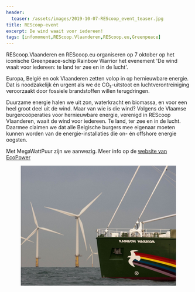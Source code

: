 ```yaml
---
header:
  teaser: /assets/images/2019-10-07-REScoop_event_teaser.jpg
title: REScoop-event
excerpt: De wind waait voor iedereen!
tags: [infomoment,REScoop.Vlaanderen,REScoop.eu,Greenpeace]
---
```


REScoop.Vlaanderen en REScoop.eu organiseren op 7 oktober op het iconische
Greenpeace-schip Rainbow Warrior het evenement 'De wind waait voor iedereen: te
land ter zee en in de lucht'.

Europa, België en ook Vlaanderen zetten volop in op hernieuwbare energie. Dat
is noodzakelijk én urgent als we de CO₂-uitstoot en luchtverontreiniging
veroorzaakt door fossiele brandstoffen willen terugdringen.

Duurzame energie halen we uit zon, waterkracht en biomassa, en voor een heel
groot deel uit de wind. Maar van wie is die wind? Volgens de Vlaamse
burgercoöperaties voor hernieuwbare energie, verenigd in REScoop Vlaanderen,
waait de wind voor iedereen. Te land, ter zee en in de lucht. Daarmee claimen
we dat alle Belgische burgers mee eigenaar moeten kunnen worden van de
energie-installaties die on- én offshore energie oogsten.

Met MegaWattPuur zijn we aanwezig. Meer info op de <a href="https://www.ecopower.be/nieuws/rescoop-event-7-oktober-de-wind-waait-voor-iedereen">website van EcoPower</a>

<figure>
    <img src="/assets/images/2019-10-07-REScoop_event_teaser.jpg">
</figure>
